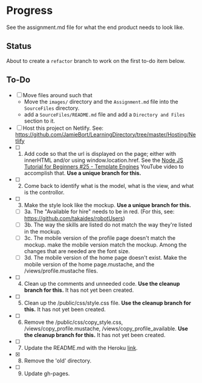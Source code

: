 # Progress

See the assignment.md file for what the end product needs to look like.

## Status
About to create a `refactor` branch to work on the first to-do item below.

## To-Do
- [ ] Move files around such that
  * Move the `images/` directory and the `Assignment.md` file into the `SourceFiles` directory.
  * add a `SourceFiles/README.md` file and add a `Directory and Files` section to it.
- [ ] Host this project on Netlify. See: https://github.com/JamieBort/LearningDirectory/tree/master/Hosting/Netlify
- [ ] 1. Add code so that the url is displayed on the page; either with innerHTML and/or using window.location.href. See the [Node JS Tutorial for Beginners #25 - Template Engines](https://www.youtube.com/watch?v=oZGmHNZv7Sc) YouTube video to accomplish that. **Use a unique branch for this.**
- [ ] 2. Come back to identify what is the model, what is the view, and what is the controllor.
- [ ] 3. Make the style look like the mockup. **Use a unique branch for this.**
  - [ ] 3a. The "Available for hire" needs to be in red. (For this, see: https://github.com/takaides/robotUsers)
  - [ ] 3b. The way the skills are listed do not match the way they're listed in the mockup.
  - [ ] 3c. The mobile version of the profile page doesn't match the mockup. make the mobile version match the mockup. Among the changes that are needed are the font size. 
  - [ ] 3d. The mobile version of the home page doesn't exist. Make the mobile version of the home page.mustache, and the /views/profile.mustache files.
- [ ] 4. Clean up the comments and unneeded code. **Use the cleanup branch for this.** It has not yet been created.
- [ ] 5. Clean up the /public/css/style.css file. **Use the cleanup branch for this.** It has not yet been created.
- [ ] 6. Remove the /public/css/copy_style.css, /views/copy_profile.mustache, /views/copy_profile_available. **Use the cleanup branch for this.** It has not yet been created.
- [ ] 7. Update the README.md with the Heroku [link](https://vast-island-13423.herokuapp.com/).
- [X] 8. Remove the 'old' directory.
- [ ] 9. Update gh-pages.